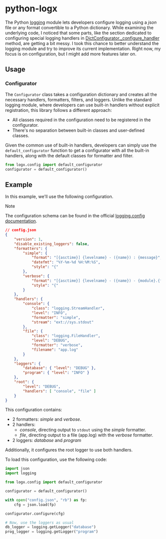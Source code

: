 # python-logx

The Python [logging](https://docs.python.org/3/library/logging.html) module lets developers configure logging using a *json* file or any format convertible to a Python dictionary. While examining the underlying code, I noticed that some parts, like the section dedicated to configuring special logging handlers in [DictConfigurator._configure_handler](https://github.com/python/cpython/blob/113687a8381d6dde179aeede607bcbca5c09d182/Lib/logging/config.py#L741) method, are getting a bit messy. I took this chance to better understand the logging module and try to improve its current implementation. Right now, my focus is on configuration, but I might add more features later on.

## Usage

### Configurator
The `Configurator` class takes a configuration dictionary and creates all the necessary handlers, formatters, filters, and loggers. Unlike the standard logging module, where developers can use built-in handlers without explicit registration, this library follows a different approach:

- All classes required in the configuration need to be registered in the configurator.
- There's no separation between built-in classes and user-defined classes.

Given the common use of built-in handlers, developers can simply use the `default_configurator` function to get a configurator with all the built-in handlers, along with the default classes for formatter and filter.

```python
from logx.config import default_configurator
configurator = default_configurator()
```

## Example
In this example, we'll use the following configuration.

> [!NOTE]
> The configuration schema can be found in the official [logging.config documentation](https://docs.python.org/3/library/logging.config.html#dictionary-schema-details).

```json
// config.json
{
    "version": 1,
    "disable_existing_loggers": false,
    "formatters": {
        "simple": {
            "format": "[{asctime}] {levelname} - ({name}) : {message}",
            "datefmt": "%Y-%m-%d %H:%M:%S",
            "style": "{"
        },
        "verbose": {
            "format": "[{asctime}] {levelname} - ({name}) - {module}.{funcName} : {message}",
            "style": "{"
        }
    },
    "handlers": {
        "console": {
            "class": "logging.StreamHandler",
            "level": "INFO",
            "formatter": "simple",
            "stream": "ext://sys.stdout"
        },
        "file": {
            "class": "logging.FileHandler",
            "level": "DEBUG",
            "formatter": "verbose",
            "filename": "app.log"
        }
    },
    "loggers": {
        "database": { "level": "DEBUG" },
        "program": { "level": "INFO" }
    },
    "root": {
        "level": "DEBUG",
        "handlers": [ "console", "file" ]
    }
}
```

This configuration contains:
- 2 formatters: *simple* and *verbose*.
- 2 handlers:
    - *console*, directing output to `stdout` using the *simple* formatter.
    - *file*, directing output to a file (app.log) with the *verbose* formatter.
- 2 loggers: *database* and *program*

Additionally, it configures the root logger to use both handlers.

To load this configuration, use the following code:
```python
import json
import logging

from logx.config import default_configurator

configurator = default_configurator()

with open("config.json", "rb") as fp:
    cfg = json.load(fp)

configurator.configure(cfg)

# Now, use the loggers as usual
db_logger = logging.getLogger("database")
prog_logger = logging.getLogger("program")
```
